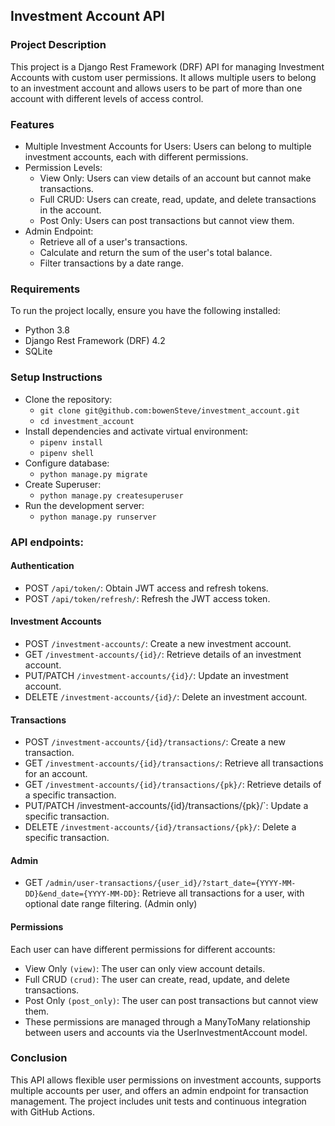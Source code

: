 ## Investment Account API 
### Project Description
This project is a Django Rest Framework (DRF) API for managing Investment Accounts with custom user permissions.
It allows multiple users to belong to an investment account and allows users to be part of more than one account with different levels of access control.

### Features
* Multiple Investment Accounts for Users: Users can belong to multiple investment accounts, each with different permissions.
* Permission Levels:
  * View Only:  Users can view details of an account but cannot make transactions.
  * Full CRUD: Users can create, read, update, and delete transactions in the account.
  * Post Only: Users can post transactions but cannot view them.
* Admin Endpoint:
  * Retrieve all of a user's transactions.
  * Calculate and return the sum of the user's total balance.
  * Filter transactions by a date range.
### Requirements
To run the project locally, ensure you have the following installed:
* Python 3.8
* Django Rest Framework (DRF) 4.2
* SQLite
### Setup Instructions
  * Clone the repository:
      * `git clone git@github.com:bowenSteve/investment_account.git`
      * `cd investment_account`
  * Install dependencies and activate virtual environment:
      * `pipenv install`
      * `pipenv shell`
  * Configure database:
      * `python manage.py migrate`
  * Create Superuser:
      * `python manage.py createsuperuser`
  * Run the development server:
      * `python manage.py runserver`
### API endpoints:
#### Authentication
* POST `/api/token/`: Obtain JWT access and refresh tokens.
* POST `/api/token/refresh/`: Refresh the JWT access token.
#### Investment Accounts
* POST `/investment-accounts/`: Create a new investment account.
* GET `/investment-accounts/{id}/`: Retrieve details of an investment account.
* PUT/PATCH `/investment-accounts/{id}/`: Update an investment account.
* DELETE `/investment-accounts/{id}/`: Delete an investment account.
#### Transactions
* POST `/investment-accounts/{id}/transactions/`: Create a new transaction.
* GET `/investment-accounts/{id}/transactions/`: Retrieve all transactions for an account.
* GET `/investment-accounts/{id}/transactions/{pk}/`: Retrieve details of a specific transaction.
* PUT/PATCH /investment-accounts/{id}/transactions/{pk}/`: Update a specific transaction.
* DELETE `/investment-accounts/{id}/transactions/{pk}/`: Delete a specific transaction.
#### Admin
* GET `/admin/user-transactions/{user_id}/?start_date={YYYY-MM-DD}&end_date={YYYY-MM-DD}`: Retrieve all transactions for a user, with optional date range filtering. (Admin only)
#### Permissions
Each user can have different permissions for different accounts:

* View Only `(view)`: The user can only view account details.
* Full CRUD `(crud)`: The user can create, read, update, and delete transactions.
* Post Only `(post_only)`: The user can post transactions but cannot view them.
* These permissions are managed through a ManyToMany relationship between users and accounts via the UserInvestmentAccount model.
### Conclusion
This API allows flexible user permissions on investment accounts, supports multiple accounts per user, 
and offers an admin endpoint for transaction management. The project includes unit tests and continuous integration with GitHub Actions.
